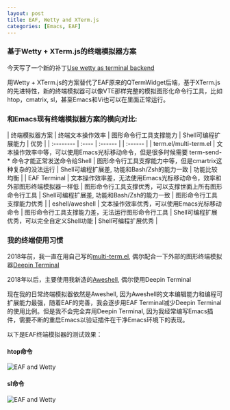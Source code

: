 ```yaml
---
layout: post
title: EAF, Wetty and XTerm.js
categories: [Emacs, EAF]
---
```


### 基于Wetty + XTerm.js的终端模拟器方案

今天写了一个新的补丁[Use wetty as terminal backend](https://github.com/manateelazycat/emacs-application-framework/commit/ac3cebabe360d3e7cceefefc7f694a6057126c33)

用Wetty + XTerm.js的方案替代了EAF原来的QTermWidget后端，基于XTerm.js的先进特性，新的终端模拟器可以像VTE那样完整的模拟图形化命令行工具，比如htop，cmatrix, sl，甚至Emacs和Vi也可以在里面正常运行。

### 和Emacs现有终端模拟器方案的横向对比:

| 终端模拟器方案        | 终端文本操作效率                                                                                      | 图形命令行工具支撑能力                                     | Shell可编程扩展能力                          | 优势                                              |
| :--------             | :----                                                                                                 | :------                                                    |                                              | :------                                           |
| term.el/multi-term.el | 文本操作效率中等，可以使用Emacs光标移动命令，但是很多时候需要 term-send-* 命令才能正常发送命令给Shell | 图形命令行工具支撑能力中等，但是cmartrix这种复杂的没法运行 | Shell可编程扩展差, 功能和Bash/Zsh的能力一致  | 功能比较均衡 |
| EAF Terminal          | 文本操作效率差，无法使用Emacs光标移动命令，效率和外部图形终端模拟器一样低                             | 图形命令行工具支撑优秀，可以支撑世面上所有图形命令行工具   | Shell可编程扩展差, 功能和Bash/Zsh的能力一致  | 图形命令行工具支撑能力优秀                        |
| eshell/aweshell       | 文本操作效率优秀，可以使用Emacs光标移动命令                                                           | 图形命令行工具支撑能力差，无法运行图形命令行工具           | Shell可编程扩展优秀，可以完全自定义Shell功能 | Shell可编程扩展优秀                               |

### 我的终端使用习惯
2018年前，我一直在用自己写的[multi-term.el](https://github.com/manateelazycat/multi-term), 偶尔配合一下外部的图形终端模拟器[Deepin Terminal](https://github.com/manateelazycat/deepin-terminal)

2018年以后，主要使用我新造的[Aweshell](https://github.com/manateelazycat/aweshell), 偶尔使用Deepin Terminal

现在我的日常终端模拟器依然是Aweshell, 因为Aweshell的文本编辑能力和编程可扩展能力最强，随着EAF的完善，我会逐步用EAF Terminal减少Deepin Terminal的使用比例。但是我不会完全弃用Deepin Terminal, 因为我经常编写Emacs插件，需要不断的重启Emacs以验证插件在干净Emacs环境下的表现。

以下是EAF终端模拟器的测试效果：

#### htop命令

![EAF and Wetty]({{site.url}}/pics/eaf-and-wetty/eaf-and-wetty.gif)

#### sl命令

![EAF and Wetty]({{site.url}}/pics/eaf-and-wetty/eaf-and-wetty-1.gif)
